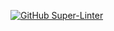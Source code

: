 [![GitHub Super-Linter](https://github.com/luziandrade/testdevop2./workflows/Lint%20Code%20Base/badge.svg)](https://github.com/marketplace/actions/super-linter)
